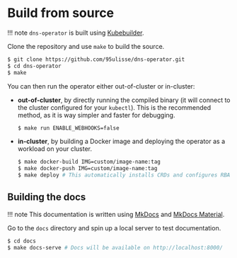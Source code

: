 # Build from source

!!! note
    `dns-operator` is built using [Kubebuilder](https://kubebuilder.io).

Clone the repository and use `make` to build the source.

```sh
$ git clone https://github.com/95ulisse/dns-operator.git
$ cd dns-operator
$ make
```

You can then run the operator either out-of-cluster or in-cluster:

- **out-of-cluster**, by directly running the compiled binary (it will connect to the cluster configured for your `kubectl`).
  This is the recommended method, as it is way simpler and faster for debugging.

    ```sh
    $ make run ENABLE_WEBHOOKS=false
    ```

- **in-cluster**, by building a Docker image and deploying the operator as a workload on your cluster.

    ```sh
    $ make docker-build IMG=custom/image-name:tag
    $ make docker-push IMG=custom/image-name:tag
    $ make deploy # This automatically installs CRDs and configures RBAC for dns-operator
    ```

## Building the docs

!!! note
    This documentation is written using [MkDocs](https://www.mkdocs.org) and [MkDocs Material](https://squidfunk.github.io/mkdocs-material).

Go to the `docs` directory and spin up a local server to test documentation.

```sh
$ cd docs
$ make docs-serve # Docs will be available on http://localhost:8000/
```